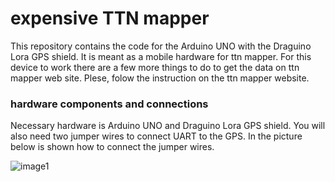 # expensive TTN mapper

This repository contains the code for the Arduino UNO with the Draguino Lora GPS shield. It is meant as a mobile hardware for ttn mapper.
For this device to work there are a few more things to do to get the data on ttn mapper web site. Plese, folow the instruction on the ttn mapper website.

### hardware components and connections
Necessary hardware is Arduino UNO and Draguino Lora GPS shield. You will also need two jumper wires to connect UART to the GPS. In the picture below is shown how to connect the jumper wires.

![image1](https://github.com/VojislavM/draguino-ttn-mapper/blob/master/pics/GPS_Shield_with_Lora_BEE.jpg)
